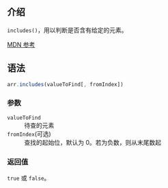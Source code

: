 ## 介绍

`includes()`，用以判断是否含有给定的元素。

[MDN 参考](https://developer.mozilla.org/zh-CN/docs/Web/JavaScript/Reference/Global_Objects/Array/includes)

## 语法

```js
arr.includes(valueToFind[, fromIndex])
```

### 参数

<dl>
  <dt><code>valueToFind</code></dt>
  <dd>待查的元素</dd>
  <dt><code>fromIndex</code>(可选)</dt>
  <dd>查找的起始位，默认为 0。若为负数，则从末尾数起</dd>
</dl>

### 返回值

`true` 或 `false`。
